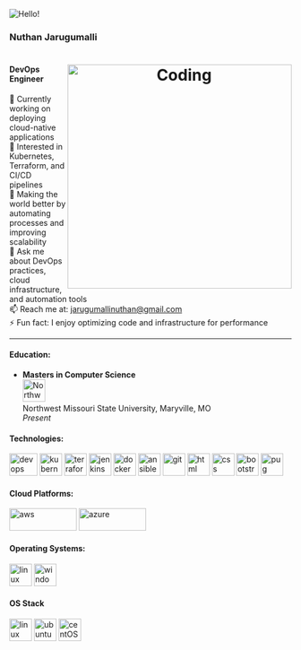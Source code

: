 ![Hello!](https://user-images.githubusercontent.com/18350557/176309783-0785949b-9127-417c-8b55-ab5a4333674e.gif)

### Nuthan Jarugumalli
<h1 align="center">
<img align="right" alt="Coding" width="400" src="https://user-images.githubusercontent.com/993962/162679505-bb93c35d-6d2d-435d-b204-de1ad38c8924.gif" />

#### DevOps Engineer

🔭 Currently working on deploying cloud-native applications  
🌱 Interested in Kubernetes, Terraform, and CI/CD pipelines  
👯 Making the world better by automating processes and improving scalability  
💬 Ask me about DevOps practices, cloud infrastructure, and automation tools  
📫 Reach me at: [jarugumallinuthan@gmail.com](mailto:jarugumallinuthan@gmail.com)  
⚡ Fun fact: I enjoy optimizing code and infrastructure for performance  

---

#### Education:
- **Masters in Computer Science**  
  <img src="https://www.nwmissouri.edu/marketing/images/design/logos/N60-3Stack-Full.png" alt="Northwest Missouri State University Logo" width="40" height="40"/>  
  Northwest Missouri State University, Maryville, MO  
  *Present*

#### Technologies:

<p align="left"> 
  <img src="https://upload.wikimedia.org/wikipedia/commons/thumb/0/05/Devops-toolchain.svg/1200px-Devops-toolchain.svg.png" alt="devops" width="50" height="40"/> 
  <img src="https://upload.wikimedia.org/wikipedia/commons/thumb/3/39/Kubernetes_logo_without_workmark.svg/1200px-Kubernetes_logo_without_workmark.svg.png" alt="kubernetes" width="40" height="40"/> 
  <img src="https://www.vectorlogo.zone/logos/terraformio/terraformio-icon.svg" alt="terraform" width="40" height="40"/> 
  <img src="https://img.icons8.com/color/452/jenkins.png" alt="jenkins" width="40" height="40"/> 
  <img src="https://www.vectorlogo.zone/logos/docker/docker-icon.svg" alt="docker" width="40" height="40"/> 
  <img src="https://www.vectorlogo.zone/logos/ansible/ansible-icon.svg" alt="ansible" width="40" height="40"/>  
  <img src="https://www.vectorlogo.zone/logos/git-scm/git-scm-icon.svg" alt="git" width="40" height="40"/>  
  <img src="https://upload.wikimedia.org/wikipedia/commons/thumb/6/61/HTML5_logo_and_wordmark.svg/800px-HTML5_logo_and_wordmark.svg.png" alt="html" width="40" height="40"/> 
  <img src="https://upload.wikimedia.org/wikipedia/commons/thumb/d/d5/CSS3_logo_and_wordmark.svg/800px-CSS3_logo_and_wordmark.svg.png" alt="css" width="40" height="40"/> 
  <img src="https://cdn.worldvectorlogo.com/logos/bootstrap-4.svg" alt="bootstrap" width="40" height="40"/> 
  <img src="https://cdn.worldvectorlogo.com/logos/pug.svg" alt="pug" width="40" height="40"/> 
</p>

#### Cloud Platforms:

<p align="left"> 
  <img src="https://upload.wikimedia.org/wikipedia/commons/9/93/Amazon_Web_Services_Logo.svg" alt="aws" width="120" height="40"/>  
  <img src="https://upload.wikimedia.org/wikipedia/commons/a/a8/Microsoft_Azure_Logo.svg" alt="azure" width="120" height="40"/> 
</p>

#### Operating Systems:

<p align="left">
  <img src="https://www.vectorlogo.zone/logos/linux/linux-icon.svg" alt="linux" width="40" height="40"/>
  <img src="https://upload.wikimedia.org/wikipedia/commons/0/05/Windows_10_Logo.svg" alt="windows" width="40" height="40"/>
</p>

#### OS Stack
<p align="left"><img src="https://brandlogos.net/wp-content/uploads/2020/03/Linux-logo.png" alt="linux" title="linux" width="40" height="40"/>  <img src="https://www.vectorlogo.zone/logos/ubuntu/ubuntu-icon.svg" alt="ubuntu" title="ubuntu" width="40" height="40"/>   <img src="https://www.vectorlogo.zone/logos/centos/centos-icon.svg" alt="centOS" title="centOS" width="40" height="40"/> </p>

